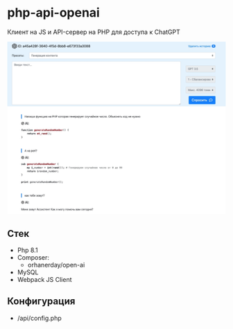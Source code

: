 # php-api-openai

Клиент на JS и API-сервер на PHP для доступа к ChatGPT

![php-api-openai](./assets/screen.jpg)

## Стек
* Php 8.1
* Composer:
  * orhanerday/open-ai 
* MySQL
* Webpack JS Client


## Конфигурация
- /api/config.php